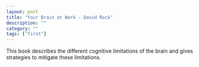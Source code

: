 ```yaml
---
layout: post
title: "Your Brain at Work - David Rock"
description: ""
category: ""
tags: ["first"]
---
```


This book describes the different cognitive limitations of the brain and gives strategies to
mitigate these limitations.
